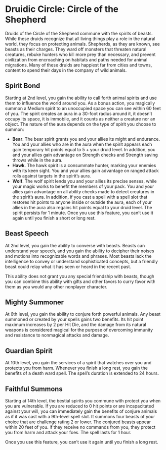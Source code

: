# Druidic Circle: Circle of the Shepherd
Druids of the Circle of the Shepherd commune with the spirits of beasts. While these druids recognize that all living things play a role in the natural world, they focus on protecting animals. Shepherds, as they are known, see beasts as their charges. They ward off monsters that threaten natural creatures, rebuke hunters who kill more prey than necessary, and prevent civilization from encroaching on habitats and paths needed for animal migrations. Many of these druids are happiest far from cities and towns, content to spend their days in the company of wild animals.

## Spirit Bond
Starting at 2nd level, you gain the ability to call forth animal spirits and use them to influence the world around you. As a bonus action, you magically summon a Medium spirit to an unoccupied space you can see within 60 feet of you. The spirit creates an aura in a 30-foot radius around it, it doesn’t occupy its space, it is immobile, and it counts as neither a creature nor an object.
The nature of the aura depends on the type of spirit you choose to summon:

* **Bear**. The bear spirit grants you and your allies its might and endurance. You and your allies who are in the aura when the spirit appears each gain temporary hit points equal to 5 + your druid level. In addition, you and your allies gain advantage on Strength checks and Strength saving throws while in the aura.
* **Hawk**. The hawk spirit is a consummate hunter, marking your enemies with its keen sight. You and your allies gain advantage on ranged attack rolls against targets in the spirit’s aura.
* **Wolf**. The wolf spirit lends you and your allies its precise senses, while your magic works to benefit the members of your pack. You and your allies gain advantage on all ability checks made to detect creatures in the spirit’s aura. In addition, if you cast a spell with a spell slot that restores hit points to anyone inside or outside the aura, each of your allies in the aura also regains hit points equal to your druid level.
The spirit persists for 1 minute. Once you use this feature, you can’t use it again until you finish a short or long rest.

## Beast Speech
At 2nd level, you gain the ability to converse with beasts. Beasts can understand your speech, and you gain the ability to decipher their noises and motions into recognizable words and phrases. Most beasts lack the intelligence to convey or understand sophisticated concepts, but a friendly beast could relay what it has seen or heard in the recent past.

This ability does not grant you any special friendship with beasts, though you can combine this ability with gifts and other favors to curry favor with them as you would any other nonplayer character.

## Mighty Summoner
At 6th level, you gain the ability to conjure forth powerful animals. Any beast summoned or created by your spells gains two benefits. Its hit point maximum increases by 2 per Hit Die, and the damage from its natural weapons is considered magical for the purpose of overcoming immunity and resistance to nonmagical attacks and damage.

## Guardian Spirit
At 10th level, you gain the services of a spirit that watches over you and protects you from harm. Whenever you finish a long rest, you gain the benefits of a death ward spell. The spell’s duration is extended to 24 hours.

## Faithful Summons
Starting at 14th level, the bestial spirits you commune with protect you when you are vulnerable. If you are reduced to 0 hit points or are incapacitated against your will, you can immediately gain the benefits of conjure animals as if it was cast with a 9th-level spell slot. It summons four beasts of your choice that are challenge rating 2 or lower. The conjured beasts appear within 20 feet of you. If they receive no commands from you, they protect you from harm and attack your foes. The spell lasts for 1 hour.

Once you use this feature, you can’t use it again until you finish a long rest.

